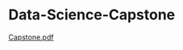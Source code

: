 # Data-Science-Capstone
[Capstone.pdf](https://github.com/user-attachments/files/17977632/Capstone.pdf.pdf)


